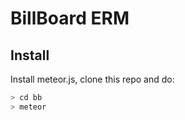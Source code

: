 # BillBoard ERM

## Install

Install meteor.js, clone this repo and do:

```sh
> cd bb
> meteor
```
